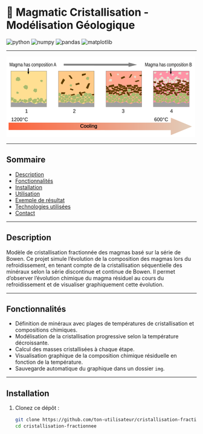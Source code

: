 # 🌋 Magmatic Cristallisation - Modélisation Géologique

![python](https://img.shields.io/badge/python-3.11-blue.svg)
![numpy](https://img.shields.io/badge/numpy-2.3.0-blue.svg)
![pandas](https://img.shields.io/badge/pandas-2.3.0-blue.svg)
![matplotlib](https://img.shields.io/badge/matplotlib-3.10.3-blue.svg)

---

![banner](img/banner.png)

---

## Sommaire
- [Description](#description)
- [Fonctionnalités](#fonctionnalités)
- [Installation](#installation)
- [Utilisation](#utilisation)
- [Exemple de résultat](#exemple-de-résultat)
- [Technologies utilisées](#technologies-utilisées)
- [Contact](#contact)

---

## Description

Modèle de cristallisation fractionnée des magmas basé sur la série de Bowen. Ce projet simule l’évolution de la composition des magmas lors du refroidissement, en tenant compte de la cristallisation séquentielle des minéraux selon la série discontinue et continue de Bowen.
Il permet d’observer l’évolution chimique du magma résiduel au cours du refroidissement et de visualiser graphiquement cette évolution.

---

## Fonctionnalités

- Définition de minéraux avec plages de températures de cristallisation et compositions chimiques.
- Modélisation de la cristallisation progressive selon la température décroissante.
- Calcul des masses cristallisées à chaque étape.
- Visualisation graphique de la composition chimique résiduelle en fonction de la température.
- Sauvegarde automatique du graphique dans un dossier `img`.

---

## Installation

1. Clonez ce dépôt :
   ```bash
   git clone https://github.com/ton-utilisateur/cristallisation-fractionnee.git
   cd cristallisation-fractionnee
